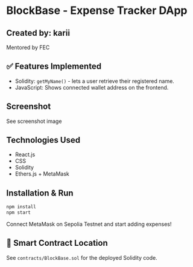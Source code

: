 
# BlockBase - Expense Tracker DApp

## Created by: karii
Mentored by FEC

## ✅ Features Implemented
- Solidity: `getMyName()` - lets a user retrieve their registered name.
- JavaScript: Shows connected wallet address on the frontend.

## Screenshot
See screenshot image

## Technologies Used
- React.js
- CSS
- Solidity
- Ethers.js + MetaMask

## Installation & Run
```bash
npm install
npm start
```

Connect MetaMask on Sepolia Testnet and start adding expenses!

## 🧠 Smart Contract Location
See `contracts/BlockBase.sol` for the deployed Solidity code.
